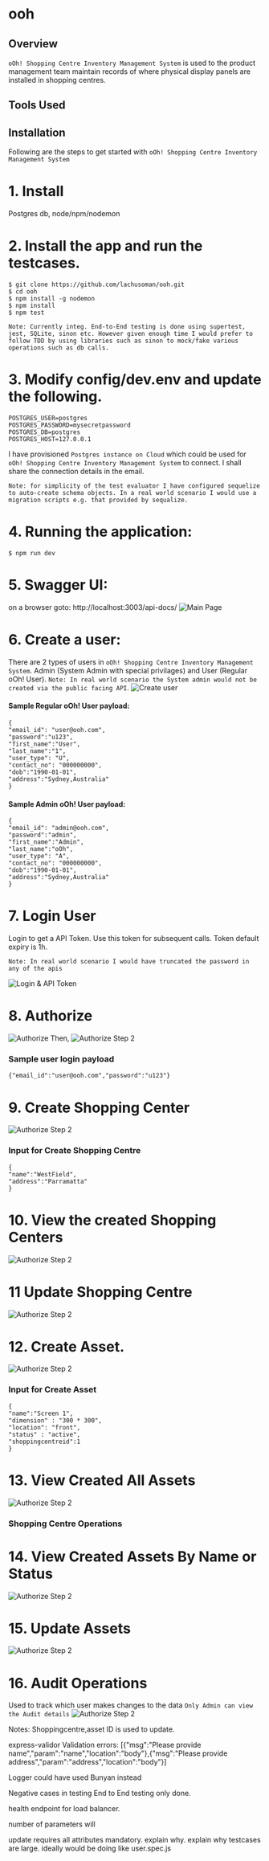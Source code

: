 # ooh

## Overview

`oOh! Shopping Centre Inventory Management System` is used to the product management team maintain records of where physical display panels are installed in shopping centres.

## Tools Used

## Installation

Following are the steps to get started with `oOh! Shopping Centre Inventory Management System`

# 1. Install

Postgres db, node/npm/nodemon

# 2. Install the app and run the testcases.

```
$ git clone https://github.com/lachusoman/ooh.git
$ cd ooh
$ npm install -g nodemon
$ npm install
$ npm test
```

`Note: Currently integ. End-to-End testing is done using supertest, jest, SQLite, sinon etc. However given enough time I would prefer to follow TDD by using libraries such as sinon to mock/fake various operations such as db calls.`

# 3. Modify config/dev.env and update the following.

```
POSTGRES_USER=postgres
POSTGRES_PASSWORD=mysecretpassword
POSTGRES_DB=postgres
POSTGRES_HOST=127.0.0.1
```

I have provisioned `Postgres instance on Cloud` which could be used for `oOh! Shopping Centre Inventory Management System` to connect. I shall share the connection details in the email.

`Note: for simplicity of the test evaluator I have configured sequelize to auto-create schema objects. In a real world scenario I would use a migration scripts e.g. that provided by sequalize.`

# 4. Running the application:

```
$ npm run dev
```

# 5. Swagger UI:

on a browser goto: http://localhost:3003/api-docs/
![Main Page](https://github.com/lachusoman/ooh/blob/master/screenshots/1_mainpage.png?raw=true)

# 6. Create a user:

There are 2 types of users in `oOh! Shopping Centre Inventory Management System`. Admin (System Admin with special privilages) and User (Regular oOh! User).
`Note: In real world scenario the System admin would not be created via the public facing API`.
![Create user](https://github.com/lachusoman/ooh/blob/master/screenshots/2%20createuser.png?raw=true)

#### Sample Regular oOh! User payload:

```
{
"email_id": "user@ooh.com",
"password":"u123",
"first_name":"User",
"last_name":"1",
"user_type": "U",
"contact_no": "000000000",
"dob":"1990-01-01",
"address":"Sydney,Australia"
}
```

#### Sample Admin oOh! User payload:

```
{
"email_id": "admin@ooh.com",
"password":"admin",
"first_name":"Admin",
"last_name":"oOh",
"user_type": "A",
"contact_no": "000000000",
"dob":"1990-01-01",
"address":"Sydney,Australia"
}
```

# 7. Login User

Login to get a API Token. Use this token for subsequent calls. Token default expiry is 1h.

`Note: In real world scenario I would have truncated the password in any of the apis`

![Login & API Token](https://github.com/lachusoman/ooh/blob/master/screenshots/3%20login.png?raw=true)

# 8. Authorize

![Authorize](https://github.com/lachusoman/ooh/blob/master/screenshots/4%20whereisauthbutton.png?raw=true)
Then,
![Authorize Step 2](https://github.com/lachusoman/ooh/blob/master/screenshots/5%20authorize.png?raw=true)

### Sample user login payload

```
{"email_id":"user@ooh.com","password":"u123"}

```

# 9. Create Shopping Center

![Authorize Step 2](https://github.com/lachusoman/ooh/blob/master/screenshots/5%20authorize.png?raw=true)

### Input for Create Shopping Centre

```
{
"name":"WestField",
"address":"Parramatta"
}
```

# 10. View the created Shopping Centers

![Authorize Step 2](https://github.com/lachusoman/ooh/blob/master/screenshots/5%20authorize.png?raw=true)

# 11 Update Shopping Centre

![Authorize Step 2](https://github.com/lachusoman/ooh/blob/master/screenshots/5%20authorize.png?raw=true)

# 12. Create Asset.

![Authorize Step 2](https://github.com/lachusoman/ooh/blob/master/screenshots/5%20authorize.png?raw=true)

### Input for Create Asset

```
{
"name":"Screen 1",
"dimension" : "300 * 300",
"location": "front",
"status" : "active",
"shoppingcentreid":1
}
```

# 13. View Created All Assets

![Authorize Step 2](https://github.com/lachusoman/ooh/blob/master/screenshots/5%20authorize.png?raw=true)

### Shopping Centre Operations

# 14. View Created Assets By Name or Status

![Authorize Step 2](https://github.com/lachusoman/ooh/blob/master/screenshots/5%20authorize.png?raw=true)

# 15. Update Assets

![Authorize Step 2](https://github.com/lachusoman/ooh/blob/master/screenshots/5%20authorize.png?raw=true)

# 16. Audit Operations

Used to track which user makes changes to the data
`Only Admin can view the Audit details`
![Authorize Step 2](https://github.com/lachusoman/ooh/blob/master/screenshots/5%20authorize.png?raw=true)

Notes:
Shoppingcentre,asset ID is used to update.

express-validor
Validation errors: [{"msg":"Please provide name","param":"name","location":"body"},{"msg":"Please provide address","param":"address","location":"body"}]

Logger could have used Bunyan instead

Negative cases in testing
End to End testing only done.

health endpoint for load balancer.

number of parameters will

update requires all attributes mandatory. explain why.
explain why testcases are large. ideally would be doing like user.spec.js
